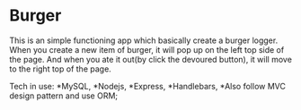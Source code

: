 # Burger

This is an simple functioning app which basically create a burger logger. 
When you create a new item of burger, it will pop up on the left top side of the page. 
And when you ate it out(by click the devoured button), it will move to the right top of the page.

Tech in use:
*MySQL, 
*Nodejs, 
*Express, 
*Handlebars,
*Also follow MVC design pattern and use ORM; 
